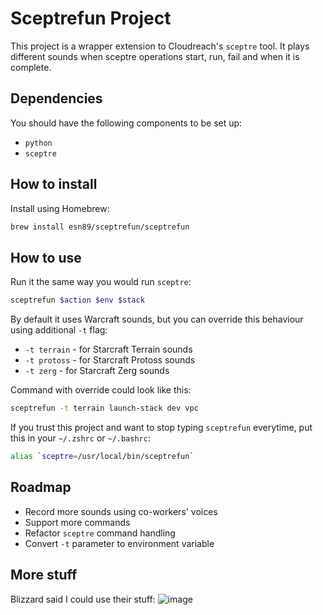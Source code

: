 # Sceptrefun Project

This project is a wrapper extension to Cloudreach's `sceptre` tool. It plays different sounds when sceptre operations start, run, fail and when it is complete.

## Dependencies

You should have the following components to be set up:

- `python`
- `sceptre`

## How to install

Install using Homebrew:

```bash
brew install esn89/sceptrefun/sceptrefun
```

## How to use

Run it the same way you would run `sceptre`:

```bash
sceptrefun $action $env $stack
```

By default it uses Warcraft sounds, but you can override this behaviour using additional `-t` flag:

- `-t terrain` - for Starcraft Terrain sounds
- `-t protoss` - for Starcraft Protoss sounds
- `-t zerg` - for Starcraft Zerg sounds

Command with override could look like this:

```bash
sceptrefun -t terrain launch-stack dev vpc
```

If you trust this project and want to stop typing `sceptrefun` everytime, put this in your `~/.zshrc` or `~/.bashrc`:

```bash
alias `sceptre=/usr/local/bin/sceptrefun`
```

## Roadmap

- Record more sounds using co-workers' voices
- Support more commands
- Refactor `sceptre` command handling
- Convert `-t` parameter to environment variable

## More stuff

Blizzard said I could use their stuff:
![image](https://i.imgur.com/SGXGkkn.png)
